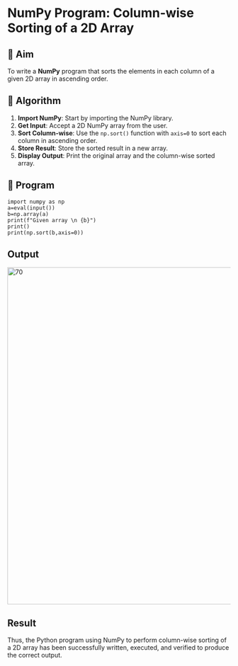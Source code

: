 # NumPy Program: Column-wise Sorting of a 2D Array

## 🎯 Aim
To write a **NumPy** program that sorts the elements in each column of a given 2D array in ascending order.

## 🧠 Algorithm

1. **Import NumPy**: Start by importing the NumPy library.
2. **Get Input**: Accept a 2D NumPy array from the user.
3. **Sort Column-wise**: Use the `np.sort()` function with `axis=0` to sort each column in ascending order.
4. **Store Result**: Store the sorted result in a new array.
5. **Display Output**: Print the original array and the column-wise sorted array.

## 🧾 Program
```
import numpy as np
a=eval(input())
b=np.array(a)
print(f"Given array \n {b}")
print()
print(np.sort(b,axis=0))
```
## Output
<img width="1050" height="762" alt="70" src="https://github.com/user-attachments/assets/cfc32ced-2348-4067-a6a2-a87ef42a8db9" />

## Result
Thus, the Python program using NumPy to perform column-wise sorting of a 2D array has been successfully written, executed, and verified to produce the correct output.


